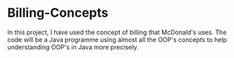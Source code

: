 # Billing-Concepts
In this project, I have used the concept of billing that McDonald's uses. The code will be a Java programme using almost all the OOP's concepts to help understanding OOP's in Java more precisely.
